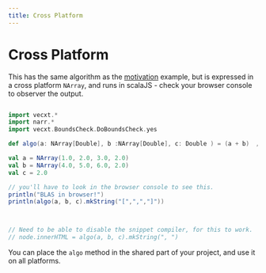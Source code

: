 ```yaml
---
title: Cross Platform
---
```


# Cross Platform

This has the same algorithm as the [motivation](motivation.mdoc.md) example, but is expressed in a cross platform `NArray`, and runs in scalaJS - check your browser console to observer the output.

<script type="text/javascript" src="https://cdn.jsdelivr.net/gh/stdlib-js/blas@umd/browser.js"></script>

```scala mdoc:js sc:nocompile

import vecxt.*
import narr.*
import vecxt.BoundsCheck.DoBoundsCheck.yes

def algo(a: NArray[Double], b :NArray[Double], c: Double ) = (a + b)  / c

val a = NArray(1.0, 2.0, 3.0, 2.0)
val b = NArray(4.0, 5.0, 6.0, 2.0)
val c = 2.0

// you'll have to look in the browser console to see this.
println("BLAS in browser!")
println(algo(a, b, c).mkString("[",",","]"))



// Need to be able to disable the snippet compiler, for this to work.
// node.innerHTML = algo(a, b, c).mkString(", ")

```
You can place the `algo` method in the shared part of your project, and use it on all platforms.